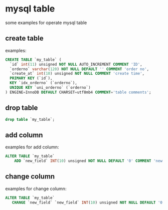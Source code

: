 # mysql table

some examples for operate mysql table

## create table

examples:

```sql
CREATE TABLE `my_table` (
  `id` int(11) unsigned NOT NULL AUTO_INCREMENT COMMENT 'ID',
  `orderno` varchar(120) NOT NULL DEFAULT '' COMMENT 'order no',
  `create_at` int(10) unsigned NOT NULL COMMENT 'create time',
  PRIMARY KEY (`id`),
  KEY `idx_orderno` (`orderno`),
  UNIQUE KEY `uni_orderno` (`orderno`)
) ENGINE=InnoDB DEFAULT CHARSET=utf8mb4 COMMENT='table comments';
```

## drop table

```sql
drop table `my_table`;
```

## add column

examples for add column:

```sql
ALTER TABLE `my_table`
    ADD `new_field` INT(10) unsigned NOT NULL DEFAULT '0' COMMENT 'new field' AFTER `orderno`;
```

## change column

examples for change column:

```sql
ALTER TABLE `my_table`
   CHANGE `new_field` `new_field` INT(10) unsigned NOT NULL DEFAULT '0' COMMENT 'new field comments';
```

